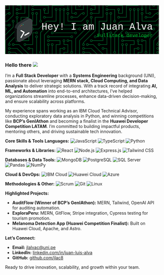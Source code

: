 ![Header](./github-header-image.png)

### Hello there <img src="https://media.giphy.com/media/hvRJCLFzcasrR4ia7z/giphy.gif" width="28px">

I’m a **Full Stack Developer** with a **Systems Engineering** background (UNI), passionate about leveraging **MERN stack, Cloud Computing, and Data Analysis** to deliver strategic solutions. With a track record of integrating **AI, ML, and Automation** into end-to-end architectures, I’ve helped organizations streamline processes, enhance data-driven decision-making, and ensure scalability across platforms.

My experience spans working as an IBM Cloud Technical Advisor, conducting exploratory data analysis in Python, and winning competitions like **BCP’s GenIAthon** and becoming a finalist in the **Huawei Developer Competition LATAM**. I’m committed to building impactful products, mentoring others, and driving sustainable tech innovation.

**Core Skills & Tools**
**Languages:**
![JavaScript](https://img.shields.io/badge/-JavaScript-F7DF1E?style=flat-square&logo=javascript&logoColor=000)
![TypeScript](https://img.shields.io/badge/-TypeScript-3178C6?style=flat-square&logo=typescript&logoColor=fff)
![Python](https://img.shields.io/badge/-Python-3776AB?style=flat-square&logo=python&logoColor=fff)

**Frameworks & Libraries:**
![React](https://img.shields.io/badge/-React-61DAFB?style=flat-square&logo=react&logoColor=000)
![Node.js](https://img.shields.io/badge/-Node.js-339933?style=flat-square&logo=node.js&logoColor=fff)
![Express.js](https://img.shields.io/badge/-Express.js-000000?style=flat-square&logo=express&logoColor=fff)
![Tailwind CSS](https://img.shields.io/badge/-Tailwind%20CSS-38B2AC?style=flat-square&logo=tailwindcss&logoColor=fff)

**Databases & Data Tools:**
![MongoDB](https://img.shields.io/badge/-MongoDB-47A248?style=flat-square&logo=mongodb&logoColor=fff)
![PostgreSQL](https://img.shields.io/badge/-PostgreSQL-336791?style=flat-square&logo=postgresql&logoColor=fff)
![SQL Server](https://img.shields.io/badge/-SQL%20Server-CC2927?style=flat-square&logo=microsoft-sql-server&logoColor=fff)
![Pandas](https://img.shields.io/badge/-Pandas-150458?style=flat-square&logo=pandas&logoColor=fff)
![NumPy](https://img.shields.io/badge/-NumPy-013243?style=flat-square&logo=numpy&logoColor=fff)

**Cloud & DevOps:**
![IBM Cloud](https://img.shields.io/badge/-IBM%20Cloud-1261FE?style=flat-square&logo=ibmcloud&logoColor=fff)
![Huawei Cloud](https://img.shields.io/badge/-Huawei%20Cloud-FF0000?style=flat-square&logo=huawei&logoColor=fff)
![Azure](https://img.shields.io/badge/-Azure-0078D4?style=flat-square&logo=microsoftazure&logoColor=fff)

**Methodologies & Other:**
![Scrum](https://img.shields.io/badge/-Scrum-6DB33F?style=flat-square&logo=agile&logoColor=fff)
![Git](https://img.shields.io/badge/-Git-F05032?style=flat-square&logo=git&logoColor=fff)
![Linux](https://img.shields.io/badge/-Linux-FCC624?style=flat-square&logo=linux&logoColor=000)

**Highlighted Projects:**

- **AuditFlow (Winner of BCP’s GenIAthon):** MERN, Tailwind, OpenAI API for auditing automation.
- **ExploraPeru:** MERN, GitFlow, Stripe integration, Cypress testing for tourism promotion.
- **Melanoma Detection App (Huawei Competition Finalist):** Built on Huawei Cloud, Apache, and Astro.

**Let’s Connect:**

- **Email:** [jlalvac@uni.pe](mailto:jlalvac@uni.pe)
- **LinkedIn:** [linkedin.com/in/juan-luis-alva](https://www.linkedin.com/in/juan-luis-alva)
- **GitHub:** [github.com/jlac8](https://github.com/jlac8)

Ready to drive innovation, scalability, and growth within your team.
